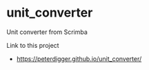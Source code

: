 # unit_converter
Unit converter from Scrimba

Link to this project
- https://peterdigger.github.io/unit_converter/
